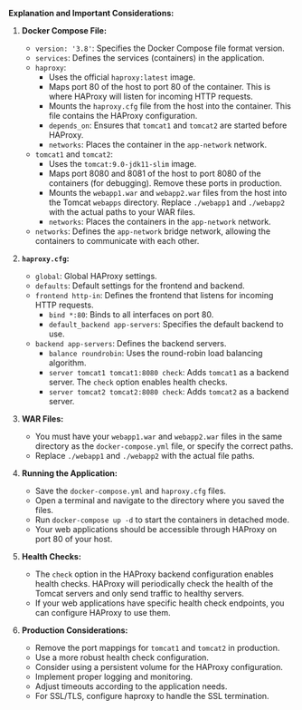 
**Explanation and Important Considerations:**

1.  **Docker Compose File:**
    * `version: '3.8'`: Specifies the Docker Compose file format version.
    * `services`: Defines the services (containers) in the application.
    * `haproxy`:
        * Uses the official `haproxy:latest` image.
        * Maps port 80 of the host to port 80 of the container. This is where HAProxy will listen for incoming HTTP requests.
        * Mounts the `haproxy.cfg` file from the host into the container. This file contains the HAProxy configuration.
        * `depends_on`: Ensures that `tomcat1` and `tomcat2` are started before HAProxy.
        * `networks`: Places the container in the `app-network` network.
    * `tomcat1` and `tomcat2`:
        * Uses the `tomcat:9.0-jdk11-slim` image.
        * Maps port 8080 and 8081 of the host to port 8080 of the containers (for debugging). Remove these ports in production.
        * Mounts the `webapp1.war` and `webapp2.war` files from the host into the Tomcat `webapps` directory. Replace `./webapp1` and `./webapp2` with the actual paths to your WAR files.
        * `networks`: Places the containers in the `app-network` network.
    * `networks`: Defines the `app-network` bridge network, allowing the containers to communicate with each other.

2.  **`haproxy.cfg`:**
    * `global`: Global HAProxy settings.
    * `defaults`: Default settings for the frontend and backend.
    * `frontend http-in`: Defines the frontend that listens for incoming HTTP requests.
        * `bind *:80`: Binds to all interfaces on port 80.
        * `default_backend app-servers`: Specifies the default backend to use.
    * `backend app-servers`: Defines the backend servers.
        * `balance roundrobin`: Uses the round-robin load balancing algorithm.
        * `server tomcat1 tomcat1:8080 check`: Adds `tomcat1` as a backend server. The `check` option enables health checks.
        * `server tomcat2 tomcat2:8080 check`: Adds `tomcat2` as a backend server.

3.  **WAR Files:**
    * You must have your `webapp1.war` and `webapp2.war` files in the same directory as the `docker-compose.yml` file, or specify the correct paths.
    * Replace `./webapp1` and `./webapp2` with the actual file paths.

4.  **Running the Application:**
    * Save the `docker-compose.yml` and `haproxy.cfg` files.
    * Open a terminal and navigate to the directory where you saved the files.
    * Run `docker-compose up -d` to start the containers in detached mode.
    * Your web applications should be accessible through HAProxy on port 80 of your host.

5.  **Health Checks:**
    * The `check` option in the HAProxy backend configuration enables health checks. HAProxy will periodically check the health of the Tomcat servers and only send traffic to healthy servers.
    * If your web applications have specific health check endpoints, you can configure HAProxy to use them.

6.  **Production Considerations:**
    * Remove the port mappings for `tomcat1` and `tomcat2` in production.
    * Use a more robust health check configuration.
    * Consider using a persistent volume for the HAProxy configuration.
    * Implement proper logging and monitoring.
    * Adjust timeouts according to the application needs.
    * For SSL/TLS, configure haproxy to handle the SSL termination.

